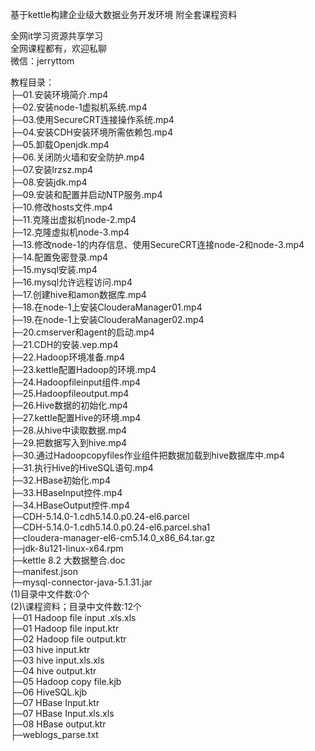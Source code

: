 基于kettle构建企业级大数据业务开发环境 附全套课程资料

全网it学习资源共享学习<br>全网课程都有，欢迎私聊<br>微信：jerryttom<br>

教程目录：<br> ├─01.安装环境简介.mp4<br> ├─02.安装node-1虚拟机系统.mp4<br> ├─03.使用SecureCRT连接操作系统.mp4<br> ├─04.安装CDH安装环境所需依赖包.mp4<br> ├─05.卸载Openjdk.mp4<br> ├─06.关闭防火墙和安全防护.mp4<br> ├─07.安装lrzsz.mp4<br> ├─08.安装jdk.mp4<br> ├─09.安装和配置并启动NTP服务.mp4<br> ├─10.修改hosts文件.mp4<br> ├─11.克隆出虚拟机node-2.mp4<br> ├─12.克隆虚拟机node-3.mp4<br> ├─13.修改node-1的内存信息、使用SecureCRT连接node-2和node-3.mp4<br> ├─14.配置免密登录.mp4<br> ├─15.mysql安装.mp4<br> ├─16.mysql允许远程访问.mp4<br> ├─17.创建hive和amon数据库.mp4<br> ├─18.在node-1上安装ClouderaManager01.mp4<br> ├─19.在node-1上安装ClouderaManager02.mp4<br> ├─20.cmserver和agent的启动.mp4<br> ├─21.CDH的安装.vep.mp4<br> ├─22.Hadoop环境准备.mp4<br> ├─23.kettle配置Hadoop的环境.mp4<br> ├─24.Hadoopfileinput组件.mp4<br> ├─25.Hadoopfileoutput.mp4<br> ├─26.Hive数据的初始化.mp4<br> ├─27.kettle配置Hive的环境.mp4<br> ├─28.从hive中读取数据.mp4<br> ├─29.把数据写入到hive.mp4<br> ├─30.通过Hadoopcopyfiles作业组件把数据加载到hive数据库中.mp4<br> ├─31.执行Hive的HiveSQL语句.mp4<br> ├─32.HBase初始化.mp4<br> ├─33.HBaseInput控件.mp4<br> ├─34.HBaseOutput控件.mp4<br> ├─CDH-5.14.0-1.cdh5.14.0.p0.24-el6.parcel<br> ├─CDH-5.14.0-1.cdh5.14.0.p0.24-el6.parcel.sha1<br> ├─cloudera-manager-el6-cm5.14.0_x86_64.tar.gz<br> ├─jdk-8u121-linux-x64.rpm<br> ├─kettle 8.2 大数据整合.doc<br> ├─manifest.json<br> ├─mysql-connector-java-5.1.31.jar<br> (1)目录中文件数:0个<br> (2)\课程资料；目录中文件数:12个<br> ├─01 Hadoop file input .xls.xls<br> ├─01 Hadoop file input.ktr<br> ├─02 Hadoop file output.ktr<br> ├─03 hive input.ktr<br> ├─03 hive input.xls.xls<br> ├─04 hive output.ktr<br> ├─05 Hadoop copy file.kjb<br> ├─06 HiveSQL.kjb<br> ├─07 HBase Input.ktr<br> ├─07 HBase Input.xls.xls<br> ├─08 HBase output.ktr<br> ├─weblogs_parse.txt